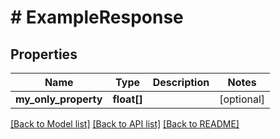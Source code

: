 # # ExampleResponse

## Properties

Name | Type | Description | Notes
------------ | ------------- | ------------- | -------------
**my_only_property** | **float[]** |  | [optional]

[[Back to Model list]](../../README.md#models) [[Back to API list]](../../README.md#endpoints) [[Back to README]](../../README.md)
